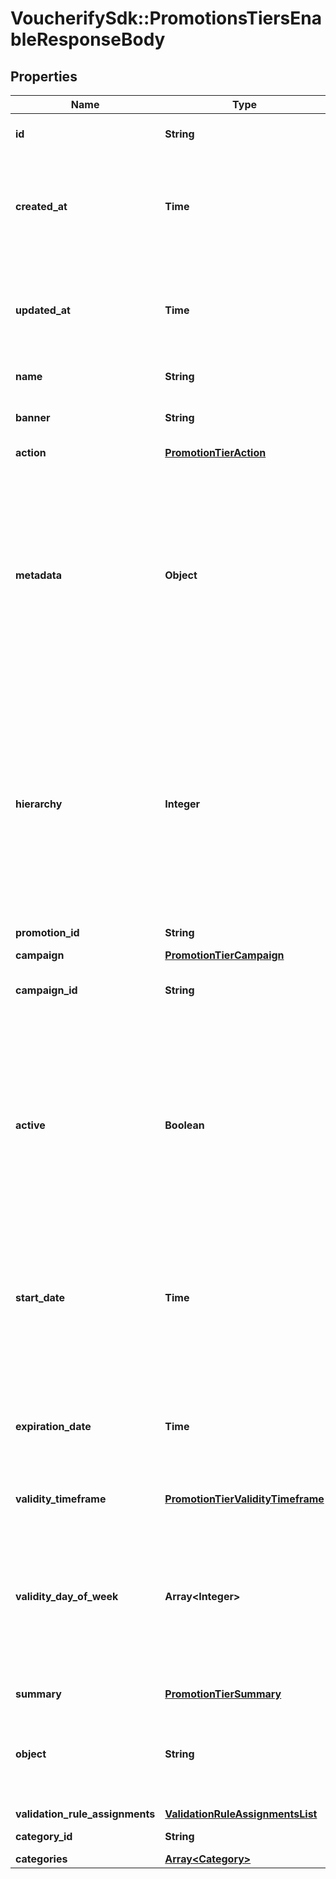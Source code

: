 # VoucherifySdk::PromotionsTiersEnableResponseBody

## Properties

| Name | Type | Description | Notes |
| ---- | ---- | ----------- | ----- |
| **id** | **String** | Unique promotion tier ID. | [optional] |
| **created_at** | **Time** | Timestamp representing the date and time when the promotion tier was created in ISO 8601 format. | [optional] |
| **updated_at** | **Time** | Timestamp representing the date and time when the promotion tier was updated in ISO 8601 format. | [optional] |
| **name** | **String** | Name of the promotion tier. | [optional] |
| **banner** | **String** | Text to be displayed to your customers on your website. | [optional] |
| **action** | [**PromotionTierAction**](PromotionTierAction.md) |  | [optional] |
| **metadata** | **Object** | The metadata object stores all custom attributes assigned to the promotion tier. A set of key/value pairs that you can attach to a promotion tier object. It can be useful for storing additional information about the promotion tier in a structured format. | [optional] |
| **hierarchy** | **Integer** | The promotions hierarchy defines the order in which the discounts from different tiers will be applied to a customer&#39;s order. If a customer qualifies for discounts from more than one tier, discounts will be applied in the order defined in the hierarchy. | [optional] |
| **promotion_id** | **String** | Promotion unique ID. | [optional] |
| **campaign** | [**PromotionTierCampaign**](PromotionTierCampaign.md) |  | [optional] |
| **campaign_id** | **String** | Promotion tier&#39;s parent campaign&#39;s unique ID. | [optional] |
| **active** | **Boolean** | A flag to toggle the promotion tier on or off. You can disable a promotion tier even though it&#39;s within the active period defined by the &#x60;start_date&#x60; and &#x60;expiration_date&#x60;.    - &#x60;true&#x60; indicates an *active* promotion tier - &#x60;false&#x60; indicates an *inactive* promotion tier | [optional] |
| **start_date** | **Time** | Activation timestamp defines when the promotion tier starts to be active in ISO 8601 format. Promotion tier is *inactive before* this date.  | [optional] |
| **expiration_date** | **Time** | Activation timestamp defines when the promotion tier expires in ISO 8601 format. Promotion tier is *inactive after* this date.  | [optional] |
| **validity_timeframe** | [**PromotionTierValidityTimeframe**](PromotionTierValidityTimeframe.md) |  | [optional] |
| **validity_day_of_week** | **Array&lt;Integer&gt;** | Integer array corresponding to the particular days of the week in which the promotion tier is valid.  - &#x60;0&#x60;  Sunday   - &#x60;1&#x60;  Monday   - &#x60;2&#x60;  Tuesday   - &#x60;3&#x60;  Wednesday   - &#x60;4&#x60;  Thursday   - &#x60;5&#x60;  Friday   - &#x60;6&#x60;  Saturday   | [optional] |
| **summary** | [**PromotionTierSummary**](PromotionTierSummary.md) |  | [optional] |
| **object** | **String** | The type of object represented by JSON. This object stores information about the promotion tier. | [optional][default to &#39;promotion_tier&#39;] |
| **validation_rule_assignments** | [**ValidationRuleAssignmentsList**](ValidationRuleAssignmentsList.md) |  | [optional] |
| **category_id** | **String** | Promotion tier category ID. | [optional] |
| **categories** | [**Array&lt;Category&gt;**](Category.md) |  | [optional] |

